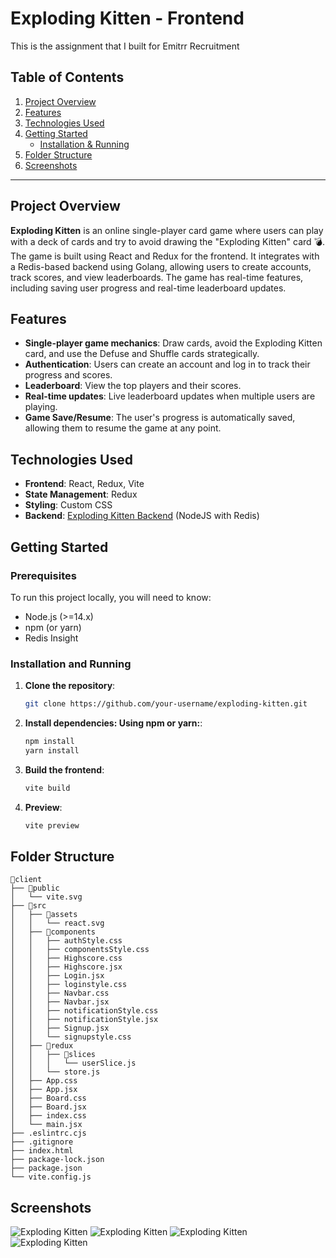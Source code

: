# Exploding Kitten - Frontend

This is the assignment that I built for Emitrr Recruitment 

## Table of Contents
1. [Project Overview](#project-overview)
2. [Features](#features)
3. [Technologies Used](#technologies-used)
4. [Getting Started](#getting-started)
   - [Installation & Running](#installation-and-running)
5. [Folder Structure](#folder-structure)
6. [Screenshots](#screenshots)


---

## Project Overview

**Exploding Kitten** is an online single-player card game where users can play with a deck of cards and try to avoid drawing the "Exploding Kitten" card 💣. The game is built using React and Redux for the frontend. It integrates with a Redis-based backend using Golang, allowing users to create accounts, track scores, and view leaderboards. The game has real-time features, including saving user progress and real-time leaderboard updates.

## Features

- **Single-player game mechanics**: Draw cards, avoid the Exploding Kitten card, and use the Defuse and Shuffle cards strategically.
- **Authentication**: Users can create an account and log in to track their progress and scores.
- **Leaderboard**: View the top players and their scores.
- **Real-time updates**: Live leaderboard updates when multiple users are playing.
- **Game Save/Resume**: The user's progress is automatically saved, allowing them to resume the game at any point.

## Technologies Used

- **Frontend**: React, Redux, Vite
- **State Management**: Redux
- **Styling**: Custom CSS
- **Backend**: [Exploding Kitten Backend](https://github.com/shaansuraj/exploding-kitten-server) (NodeJS with Redis)

## Getting Started

### Prerequisites

To run this project locally, you will need to know:

- Node.js (>=14.x)
- npm (or yarn)
- Redis Insight

### Installation and Running

1. **Clone the repository**:
   ```bash
   git clone https://github.com/your-username/exploding-kitten.git 
   

2. **Install dependencies: Using npm or yarn:**:
    ```bash
    npm install
    yarn install 
    

3. **Build the frontend**:
    ```bash
    vite build
    

4. **Preview**:
    ```bash
    vite preview
    

## Folder Structure

```
📁client
├── 📁public
│   └── vite.svg
├── 📁src
│   ├── 📁assets
│   │   └── react.svg
│   ├── 📁components
│   │   ├── authStyle.css
│   │   ├── componentsStyle.css
│   │   ├── Highscore.css
│   │   ├── Highscore.jsx
│   │   ├── Login.jsx
│   │   ├── loginstyle.css
│   │   ├── Navbar.css
│   │   ├── Navbar.jsx
│   │   ├── notificationStyle.css
│   │   ├── notificationStyle.jsx
│   │   ├── Signup.jsx
│   │   └── signupstyle.css
│   ├── 📁redux
│   │   ├── 📁slices
│   │   │   └── userSlice.js
│   │   └── store.js
│   ├── App.css
│   ├── App.jsx
│   ├── Board.css
│   ├── Board.jsx
│   ├── index.css
│   └── main.jsx
├── .eslintrc.cjs
├── .gitignore
├── index.html
├── package-lock.json
├── package.json
└── vite.config.js
```

## Screenshots
![Exploding Kitten](./assets/main.jpg) 
![Exploding Kitten](./assets/rules.jpg) 
![Exploding Kitten](./assets/login.jpg) 
![Exploding Kitten](./assets/signup.jpg)